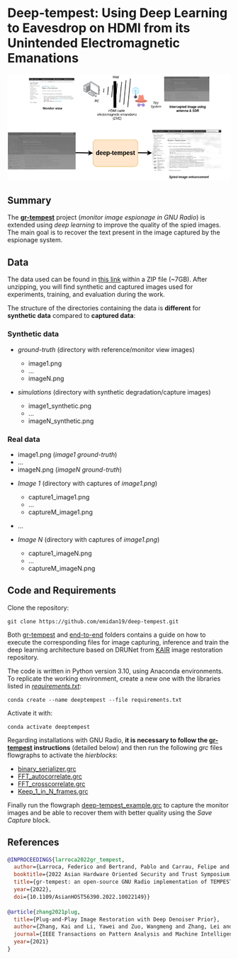 # Deep-tempest:  Using Deep Learning to Eavesdrop on HDMI from its Unintended Electromagnetic Emanations

<img src="deep-tempest.png"/>

## Summary

The [**gr-tempest**](https://github.com/git-artes/gr-tempest) project (*monitor image espionage in GNU Radio*) is extended using *deep learning* to improve the quality of the spied images. The main goal is to recover the text present in the image captured by the espionage system. 

## Data

The data used can be found in [this link](https://www.dropbox.com/scl/fi/7r2o8nbws45q30j5lkxjb/deeptempest_dataset.zip?rlkey=w7jvw275hu8tsyflgdkql7l1c&st=e8rdldz0&dl=0) within a ZIP file (~7GB). After unzipping, you will find synthetic and captured images used for experiments, training, and evaluation during the work.

The structure of the directories containing the data is **different** for **synthetic data** compared to **captured data**:

### Synthetic data

* *ground-truth* (directory with reference/monitor view images)
    - image1.png
    - ...
    - imageN.png

* *simulations* (directory with synthetic degradation/capture images)
    - image1_synthetic.png
    - ...
    - imageN_synthetic.png

### Real data

- image1.png (*image1 ground-truth*)
- ...
- imageN.png (*imageN ground-truth*)

* *Image 1* (directory with captures of *image1.png*)
    - capture1_image1.png
    - ...
    - captureM_image1.png

* ...

* *Image N* (directory with captures of *image1.png*)
    - capture1_imageN.png
    - ...
    - captureM_imageN.png

## Code and Requirements

Clone the repository:

```shell
git clone https://github.com/emidan19/deep-tempest.git
```

Both [gr-tempest](./gr-tempest/) and [end-to-end](./end-to-end/) folders contains a guide on how to execute the corresponding files for image capturing, inference and train the deep learning architecture based on DRUNet from [KAIR](https://github.com/cszn/KAIR/tree/master) image restoration repository.

The code is written in Python version 3.10, using Anaconda environments. To replicate the working environment, create a new one with the libraries listed in [*requirements.txt*](./requirements.txt):

```shell
conda create --name deeptempest --file requirements.txt
```

Activate it with:
```shell
conda activate deeptempest
```

Regarding installations with GNU Radio, **it is necessary to follow the [gr-tempest](https://github.com/git-artes/gr-tempest) instructions** (detailed below) and then run the following *grc* files flowgraphs to activate the *hierblocks*:
- [binary_serializer.grc](~/gr-tempest/examples/binary_serializer.grc)
- [FFT_autocorrelate.grc](~/gr-tempest/examples/FFT_autocorrelate.grc)
- [FFT_crosscorrelate.grc](~/gr-tempest/examples/FFT_crosscorrelate.grc)
- [Keep_1_in_N_frames.grc](~/gr-tempest/examples/Keep_1_in_N_frames.grc)

Finally run the flowgraph [deep-tempest_example.grc](~/gr-tempest/examples/deep-tempest_example.grc) to capture the monitor images and be able to recover them with better quality using the *Save Capture* block.

## References 
```BibTex
@INPROCEEDINGS{larroca2022gr_tempest,
  author={Larroca, Federico and Bertrand, Pablo and Carrau, Felipe and Severi, Victoria},
  booktitle={2022 Asian Hardware Oriented Security and Trust Symposium (AsianHOST)}, 
  title={gr-tempest: an open-source GNU Radio implementation of TEMPEST}, 
  year={2022},
  doi={10.1109/AsianHOST56390.2022.10022149}} 

@article{zhang2021plug,
  title={Plug-and-Play Image Restoration with Deep Denoiser Prior},
  author={Zhang, Kai and Li, Yawei and Zuo, Wangmeng and Zhang, Lei and Van Gool, Luc and Timofte, Radu},
  journal={IEEE Transactions on Pattern Analysis and Machine Intelligence},
  year={2021}
}